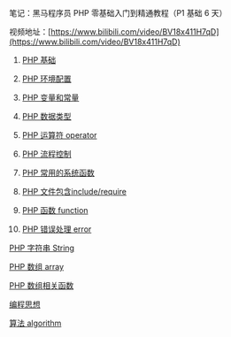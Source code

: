 笔记：黑马程序员 PHP 零基础入门到精通教程（P1 基础 6 天）

视频地址：[https://www.bilibili.com/video/BV18x411H7qD](https://www.bilibili.com/video/BV18x411H7qD)

1. [PHP 基础](blog/php-basic/basic.md)

2. [PHP 环境配置](blog/php-basic/environment.md)

3. [PHP 变量和常量](blog/php-basic/variable.md)

4. [PHP 数据类型](blog/php-basic/type.md)

5. [PHP 运算符 operator](blog/php-basic/operator.md)

6. [PHP 流程控制](blog/php-basic/process.md)

7. [PHP 常用的系统函数](blog/php-basic/system.md)

8. [PHP 文件包含include/require](blog/php-basic/include.md)

9. [PHP 函数 function](blog/php-basic/function.md)

10. [PHP 错误处理 error](blog/php-basic/error.md)

[PHP 字符串 String](blog/php-basic/string.md)

[PHP  数组 array](blog/php-basic/array.md)

[PHP  数组相关函数](blog/php-basic/array-function.md)

[编程思想](blog/php-basic/thinking.md)

[算法 algorithm](blog/php-basic/algorithm.md)
